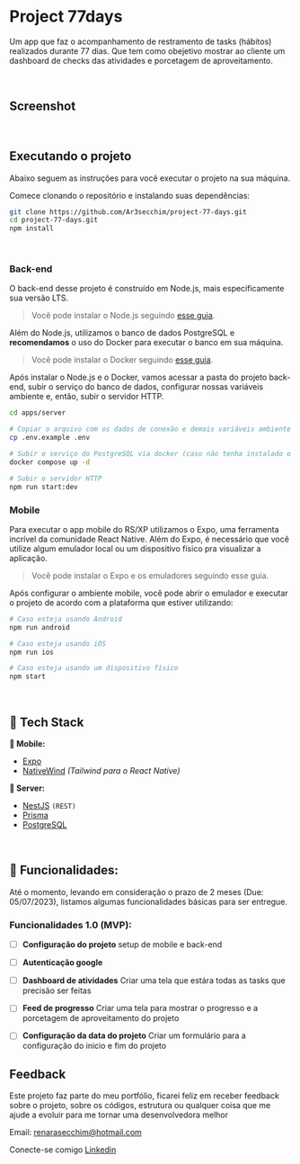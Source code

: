 # Project 77days
Um app que faz o acompanhamento de restramento de tasks (hábitos) realizados durante 77 dias. Que tem como obejetivo mostrar ao cliente um dashboard de checks das atividades e porcetagem de aproveitamento.

&nbsp;
## Screenshot


&nbsp;
## Executando o projeto

Abaixo seguem as instruções para você executar o projeto na sua máquina.

Comece clonando o repositório e instalando suas dependências:

```sh
git clone https://github.com/Ar3secchim/project-77-days.git
cd project-77-days.git
npm install
```
&nbsp;

### Back-end

O back-end desse projeto é construído em Node.js, mais especificamente sua versão LTS.

> Você pode instalar o Node.js seguindo [esse guia](https://efficient-sloth-d85.notion.site/Instalando-o-Node-js-d40fdabe8f0a491eb33b85da93d90a2f).

Além do Node.js, utilizamos o banco de dados PostgreSQL e **recomendamos** o uso do Docker para executar o banco em sua máquina.

> Você pode instalar o Docker seguindo [esse guia](https://www.youtube.com/watch?v=Gpal5KsSHMQ).

Após instalar o Node.js e o Docker, vamos acessar a pasta do projeto back-end, subir o serviço do banco de dados, configurar nossas variáveis ambiente e, então, subir o servidor HTTP.

```sh
cd apps/server

# Copiar o arquivo com os dados de conexão e demais variáveis ambiente
cp .env.example .env

# Subir o serviço do PostgreSQL via docker (caso não tenha instalado o PostgreSQL em seu computador)
docker compose up -d

# Subir o servidor HTTP
npm run start:dev
```

### Mobile

Para executar o app mobile do RS/XP utilizamos o Expo, uma ferramenta incrível da comunidade React Native. Além do Expo, é necessário que você utilize algum emulador local ou um dispositivo físico pra visualizar a aplicação.

> Você pode instalar o Expo e os emuladores seguindo esse guia.


Após configurar o ambiente mobile, você pode abrir o emulador e executar o projeto de acordo com a plataforma que estiver utilizando:

```sh
# Caso esteja usando Android
npm run android

# Caso esteja usando iOS
npm run ios

# Caso esteja usando um dispositivo físico
npm start
```

&nbsp;
## 💜 Tech Stack 

**📱 Mobile:**

- [Expo](https://github.com/expo/expo)
- [NativeWind](https://github.com/marklawlor/nativewind) _(Tailwind para o React Native)_

**🏧 Server:**

- [NestJS](https://github.com/nestjs/nest) `(REST)`
- [Prisma](https://github.com/prisma/prisma)
- [PostgreSQL](https://github.com/postgres) 

&nbsp;

## 🚀 Funcionalidades: 
Até o momento, levando em consideração o prazo de 2 meses (Due: 05/07/2023), listamos algumas funcionalidades básicas para ser entregue.

### Funcionalidades 1.0 (MVP): 

- [ ] **Configuração  do projeto**
        setup de mobile e back-end
        
- [ ] **Autenticação google**

- [ ] **Dashboard de atividades**
      Criar uma tela que estára todas as tasks que precisão ser feitas
      
- [ ] **Feed de progresso**
      Criar uma tela para mostrar o progresso e a porcetagem de aproveitamento do projeto

- [ ] **Configuração  da data do projeto**
        Criar um formulário para a configuração do inicio e fim do projeto


## Feedback
Este projeto faz parte do meu portfólio, ficarei feliz em receber feedback sobre o projeto, sobre os códigos, estrutura ou qualquer coisa que me ajude a evoluir para me tornar uma desenvolvedora melhor

Email: renarasecchim@hotmail.com

Conecte-se comigo [Linkedin](https://www.linkedin.com/in/renarasecchim/)
